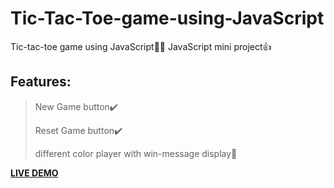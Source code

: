 # Tic-Tac-Toe-game-using-JavaScript

Tic-tac-toe game using JavaScript👨‍💻 
JavaScript mini project👍 

## Features:
> New Game button✔️
> 
>  Reset Game button✔️
> 
>  different color player with win-message display👦

**[LIVE DEMO](https://tic-tac-toe-using-htmlcssjs.netlify.app/)**
